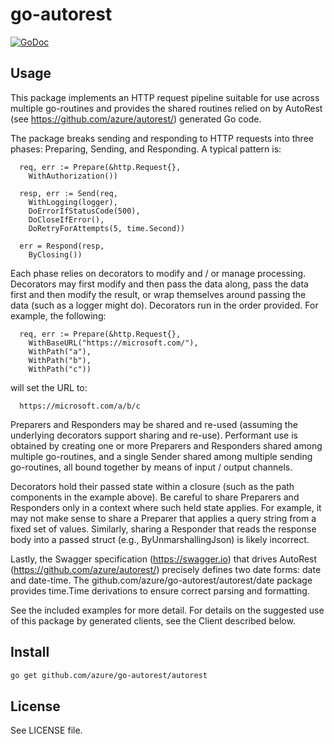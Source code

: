 # go-autorest

[![GoDoc](https://godoc.org/github.com/azure/go-autorest/autorest?status.png)](https://godoc.org/github.com/azure/go-autorest/autorest)

## Usage
This package implements an HTTP request pipeline suitable for use across multiple go-routines
and provides the shared routines relied on by AutoRest (see https://github.com/azure/autorest/)
generated Go code.

The package breaks sending and responding to HTTP requests into three phases: Preparing, Sending,
and Responding. A typical pattern is:

```
  req, err := Prepare(&http.Request{},
    WithAuthorization())

  resp, err := Send(req,
    WithLogging(logger),
    DoErrorIfStatusCode(500),
    DoCloseIfError(),
    DoRetryForAttempts(5, time.Second))

  err = Respond(resp,
    ByClosing())
```

Each phase relies on decorators to modify and / or manage processing. Decorators may first modify
and then pass the data along, pass the data first and then modify the result, or wrap themselves
around passing the data (such as a logger might do). Decorators run in the order provided. For
example, the following:

```
  req, err := Prepare(&http.Request{},
    WithBaseURL("https://microsoft.com/"),
    WithPath("a"),
    WithPath("b"),
    WithPath("c"))
```

will set the URL to:

```
  https://microsoft.com/a/b/c
```

Preparers and Responders may be shared and re-used (assuming the underlying decorators support
sharing and re-use). Performant use is obtained by creating one or more Preparers and Responders
shared among multiple go-routines, and a single Sender shared among multiple sending go-routines,
all bound together by means of input / output channels.

Decorators hold their passed state within a closure (such as the path components in the example
above). Be careful to share Preparers and Responders only in a context where such held state
applies. For example, it may not make sense to share a Preparer that applies a query string from a
fixed set of values. Similarly, sharing a Responder that reads the response body into a passed
struct (e.g., ByUnmarshallingJson) is likely incorrect.

Lastly, the Swagger specification (https://swagger.io) that drives AutoRest
(https://github.com/azure/autorest/) precisely defines two date forms: date and date-time. The
github.com/azure/go-autorest/autorest/date package provides time.Time derivations to ensure
correct parsing and formatting.

See the included examples for more detail. For details on the suggested use of this package by
generated clients, see the Client described below.


## Install

```bash
go get github.com/azure/go-autorest/autorest
```

## License

See LICENSE file.

